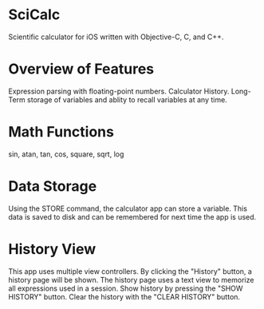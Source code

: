 # SciCalc
Scientific calculator for iOS written with Objective-C, C, and C++.

# Overview of Features

Expression parsing with floating-point numbers.
Calculator History.
Long-Term storage of variables and ablity to recall variables at any time.

# Math Functions
sin, atan, tan, cos, square, sqrt, log

# Data Storage
Using the STORE command, the calculator app can store a variable. This data is saved to disk and can be remembered for next time the app is used.

# History View
This app uses multiple view controllers. By clicking the "History" button, a history page will be shown. The history page uses a text view to memorize all expressions used in a session. Show history by pressing the "SHOW HISTORY" button. Clear the history with the "CLEAR HISTORY" button.
